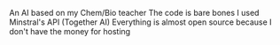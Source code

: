An AI based on my Chem/Bio teacher
The code is bare bones
I used Minstral's API (Together AI)
Everything is almost open source because I don't have the money for hosting